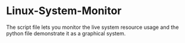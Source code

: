 # Linux-System-Monitor
The script file lets you monitor the live system resource usage and the python file demonstrate it as a graphical system.
